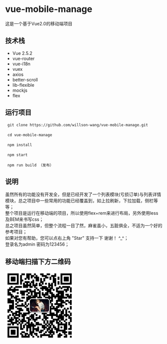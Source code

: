 # vue-mobile-manage

这是一个基于Vue2.0的移动端项目


## 技术栈

* Vue 2.5.2
* vue-router
* vue-i18n
* vuex
* axios
* better-scroll
* lib-flexible
* mockjs
* flex

## 运行项目

```
 git clone https://github.com/willson-wang/vue-mobile-manage.git

 cd vue-mobile-manage

 npm install
  
 npm start

 npm run build （发布）
```

## 说明

虽然所有的功能没有开发全，但是已经开发了一个列表模块(亏损订单)与列表详情模块，总之项目中一些常用的功能已经覆盖到，如上拉刷新，下拉加载，侧栏等等；<br />
整个项目是运行在移动端的项目，所以使用flex+rem来进行布局，另外使用less及BEM来书写css；<br />
总之项目虽然简单，但整个流程一目了然，麻雀虽小，五脏俱全，不适为一个好的参考项目；<br />
如果对您有帮助，您可以点右上角 "Star" 支持一下 谢谢！ ^_^；<br />
登录名为admin 密码为123456；<br />


## 移动端扫描下方二维码

<a href="https://github.com/willson-wang/vue-mobile-manage/blob/master/static/img/vmm.png" target="_blank">
    <img src="https://github.com/willson-wang/vue-mobile-manage/blob/master/static/img/vmm.png" width="220" height="220" style="max-width:100%;">
</a>
